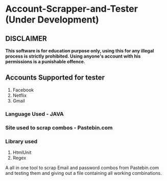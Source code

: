 # Account-Scrapper-and-Tester (Under Development)

## DISCLAIMER
  **This software is for education purpose only, using this for any illegal process is strictly prohibited.
  Using anyone's account with his permissions is a punishable offence.**

## Accounts Supported for tester
  1) Facebook
  2) Netflix
  3) Gmail

### Language Used - JAVA

### Site used to scrap combos - Pastebin.com

### Library used
  1) HtmlUnit
  2) Regex
  
A all in one tool to scrap Email and password combos from Pastebin.com and testing them and giving out a file containing all working combinations.
